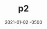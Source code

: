 ---
layout: post
title: p2
subtitle: 
date: 2021-01-02 -0500
image: ''
external_url: https://google.com
external_site: Google
---